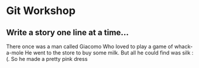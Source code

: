 # Git Workshop
## Write a story one line at a time...
There once was a man called Giacomo
Who loved to play a game of whack-a-mole
He went to the store to buy some milk.
But all he could find was silk :(.
So he made a pretty pink dress
